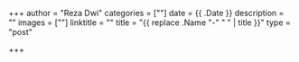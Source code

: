 +++
author = "Reza Dwi"
categories = [""]
date = {{ .Date }}
description = ""
images = [""]
linktitle = ""
title = "{{ replace .Name "-" " " | title }}"
type = "post"

+++

